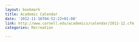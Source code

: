 ```yaml
---
layout: bookmark
title: Academic Calendar
date: '2012-11-16T04:52:22+01:00'
link: http://www.cornell.edu/academics/calendar/2011-12.cfm
categories: Recreation

---
```

